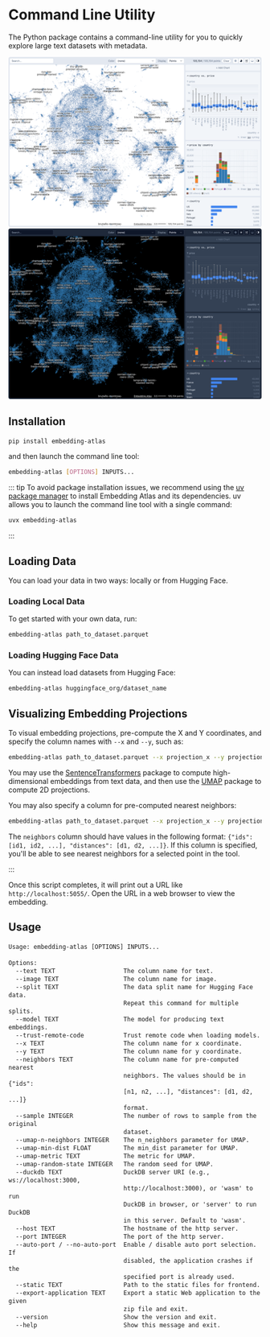 # Command Line Utility

The Python package contains a command-line utility for you to quickly explore large text datasets with metadata.

<img style="border-radius: 4px" class="light-only" src="./assets/embedding-atlas-light.png">
<img style="border-radius: 4px" class="dark-only" src="./assets/embedding-atlas-dark.png">

## Installation

```bash
pip install embedding-atlas
```

and then launch the command line tool:

```bash
embedding-atlas [OPTIONS] INPUTS...
```

::: tip
To avoid package installation issues, we recommend using the [uv package manager](https://docs.astral.sh/uv/) to install Embedding Atlas and its dependencies. uv allows you to launch the command line tool with a single command:

```bash
uvx embedding-atlas
```

:::

## Loading Data

You can load your data in two ways: locally or from Hugging Face.

### Loading Local Data

To get started with your own data, run:

```bash
embedding-atlas path_to_dataset.parquet
```

### Loading Hugging Face Data

You can instead load datasets from Hugging Face:

```bash
embedding-atlas huggingface_org/dataset_name
```

## Visualizing Embedding Projections

To visual embedding projections, pre-compute the X and Y coordinates, and specify the column names with `--x` and `--y`, such as:

```bash
embedding-atlas path_to_dataset.parquet --x projection_x --y projection_y
```

You may use the [SentenceTransformers](https://sbert.net/) package to compute high-dimensional embeddings from text data, and then use the [UMAP](https://umap-learn.readthedocs.io/en/latest/index.html) package to compute 2D projections.

You may also specify a column for pre-computed nearest neighbors:

```bash
embedding-atlas path_to_dataset.parquet --x projection_x --y projection_y --neighbors neighbors
```

The `neighbors` column should have values in the following format: `{"ids": [id1, id2, ...], "distances": [d1, d2, ...]}`.
If this column is specified, you'll be able to see nearest neighbors for a selected point in the tool.

:::

Once this script completes, it will print out a URL like `http://localhost:5055/`. Open the URL in a web browser to view the embedding.

## Usage

```
Usage: embedding-atlas [OPTIONS] INPUTS...

Options:
  --text TEXT                   The column name for text.
  --image TEXT                  The column name for image.
  --split TEXT                  The data split name for Hugging Face data.
                                Repeat this command for multiple splits.
  --model TEXT                  The model for producing text embeddings.
  --trust-remote-code           Trust remote code when loading models.
  --x TEXT                      The column name for x coordinate.
  --y TEXT                      The column name for y coordinate.
  --neighbors TEXT              The column name for pre-computed nearest
                                neighbors. The values should be in {"ids":
                                [n1, n2, ...], "distances": [d1, d2, ...]}
                                format.
  --sample INTEGER              The number of rows to sample from the original
                                dataset.
  --umap-n-neighbors INTEGER    The n_neighbors parameter for UMAP.
  --umap-min-dist FLOAT         The min_dist parameter for UMAP.
  --umap-metric TEXT            The metric for UMAP.
  --umap-random-state INTEGER   The random seed for UMAP.
  --duckdb TEXT                 DuckDB server URI (e.g., ws://localhost:3000,
                                http://localhost:3000), or 'wasm' to run
                                DuckDB in browser, or 'server' to run DuckDB
                                in this server. Default to 'wasm'.
  --host TEXT                   The hostname of the http server.
  --port INTEGER                The port of the http server.
  --auto-port / --no-auto-port  Enable / disable auto port selection. If
                                disabled, the application crashes if the
                                specified port is already used.
  --static TEXT                 Path to the static files for frontend.
  --export-application TEXT     Export a static Web application to the given
                                zip file and exit.
  --version                     Show the version and exit.
  --help                        Show this message and exit.
```
